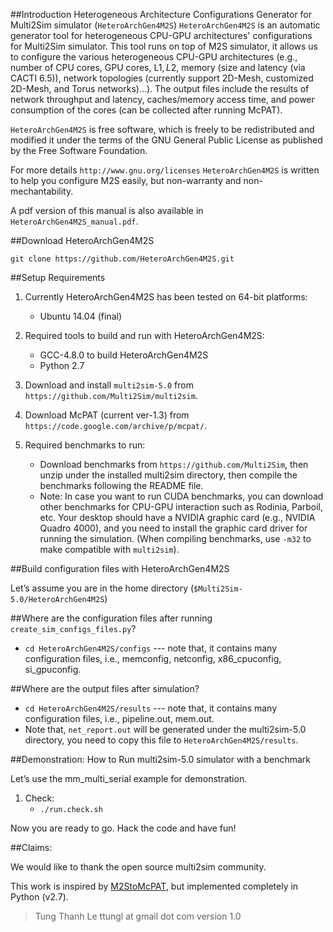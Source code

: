 ##Introduction
Heterogeneous Architecture Configurations Generator for Multi2Sim simulator (`HeteroArchGen4M2S`) 
`HeteroArchGen4M2S` is an automatic generator tool for heterogeneous CPU-GPU architectures' configurations for Multi2Sim simulator. This tool runs on top of M2S simulator, it allows us to configure the various heterogeneous CPU-GPU architectures (e.g., number of CPU cores, GPU cores, L1$, L2$, memory (size and latency (via CACTI 6.5)), network topologies (currently support 2D-Mesh, customized 2D-Mesh, and Torus networks)...). The output files include the results of network throughput and latency, caches/memory access time, and power consumption of the cores (can be collected after running McPAT).

`HeteroArchGen4M2S` is free software, which is freely to be redistributed and modified it under the terms of the GNU General Public License as published by the Free Software Foundation.

For more details `http://www.gnu.org/licenses`
`HeteroArchGen4M2S` is written to help you configure M2S 
easily, but non-warranty and non-mechantability.

A pdf version of this manual is also available in `HeteroArchGen4M2S_manual.pdf`.

##Download HeteroArchGen4M2S

	git clone https://github.com/HeteroArchGen4M2S.git

##Setup Requirements

1. Currently HeteroArchGen4M2S has been tested on 64-bit platforms:

	* Ubuntu 14.04 (final)

2. Required tools to build and run with HeteroArchGen4M2S:

	* GCC-4.8.0 to build HeteroArchGen4M2S
	* Python 2.7

3. Download and install `multi2sim-5.0` from `https://github.com/Multi2Sim/multi2sim`. 
4. Download McPAT (current ver-1.3) from `https://code.google.com/archive/p/mcpat/`.
5. Required benchmarks to run:
	* Download benchmarks from `https://github.com/Multi2Sim`, then unzip under the installed multi2sim directory, then compile the benchmarks following the README file.
	* Note: In case you want to run CUDA benchmarks, you can download other benchmarks for CPU-GPU interaction such as Rodinia, Parboil, etc. Your desktop should have a NVIDIA graphic card (e.g., NVIDIA Quadro 4000), and you need to install the graphic card driver for running the simulation. (When compiling benchmarks, use `-m32` to make compatible with `multi2sim`). 

##Build configuration files with HeteroArchGen4M2S

Let’s assume you are in the home directory (`$Multi2Sim-5.0/HeteroArchGen4M2S`)

##Where are the configuration files after running `create_sim_configs_files.py`?
* `cd HeteroArchGen4M2S/configs`	--- note that, it contains many configuration files, i.e., memconfig, netconfig, x86_cpuconfig, si_gpuconfig.

##Where are the output files after simulation?
* `cd HeteroArchGen4M2S/results`	--- note that, it contains many configuration files, i.e., pipeline.out, mem.out.
* Note that, `net_report.out` will be generated under the multi2sim-5.0 directory, you need to copy this file to `HeteroArchGen4M2S/results`.

##Demonstration: How to Run multi2sim-5.0 simulator with a benchmark

Let’s use the mm_multi_serial example for demonstration.

1.	Check:
	* `./run.check.sh`
	

Now you are ready to go. Hack the code and have fun!

##Claims:

We would like to thank the open source multi2sim community.

This work is inspired by [M2StoMcPAT](http://www.ece.umd.edu/~cserafy1/index.htm), but implemented completely in Python (v2.7). 

> Tung Thanh Le
> ttungl at gmail dot com
> version 1.0

